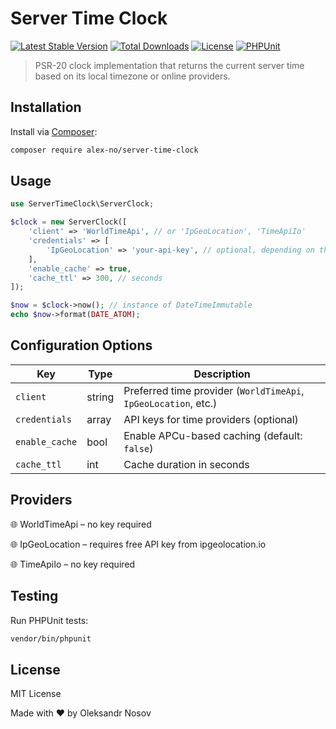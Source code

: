 # Server Time Clock

[![Latest Stable Version](https://poser.pugx.org/alex-no/server-time-clock/v/stable)](https://packagist.org/packages/alex-no/server-time-clock)
[![Total Downloads](https://poser.pugx.org/alex-no/server-time-clock/downloads)](https://packagist.org/packages/alex-no/server-time-clock)
[![License](https://poser.pugx.org/alex-no/server-time-clock/license)](https://packagist.org/packages/alex-no/server-time-clock)
[![PHPUnit](https://github.com/alex-no/server-time-clock/actions/workflows/phpunit.yml/badge.svg)](https://github.com/alex-no/server-time-clock/actions)

> PSR-20 clock implementation that returns the current server time based on its local timezone or online providers.

## Installation

Install via [Composer](https://getcomposer.org):

```bash
composer require alex-no/server-time-clock
```

## Usage
```php
use ServerTimeClock\ServerClock;

$clock = new ServerClock([
    'client' => 'WorldTimeApi', // or 'IpGeoLocation', 'TimeApiIo'
    'credentials' => [
        'IpGeoLocation' => 'your-api-key', // optional, depending on the provider
    ],
    'enable_cache' => true,
    'cache_ttl' => 300, // seconds
]);

$now = $clock->now(); // instance of DateTimeImmutable
echo $now->format(DATE_ATOM);
```

## Configuration Options

| Key            | Type   | Description                                                     |
| -------------- | ------ | --------------------------------------------------------------- |
| `client`       | string | Preferred time provider (`WorldTimeApi`, `IpGeoLocation`, etc.) |
| `credentials`  | array  | API keys for time providers (optional)                          |
| `enable_cache` | bool   | Enable APCu-based caching (default: `false`)                    |
| `cache_ttl`    | int    | Cache duration in seconds                                       |


## Providers

🌐 WorldTimeApi – no key required

🌐 IpGeoLocation – requires free API key from ipgeolocation.io

🌐 TimeApiIo – no key required

## Testing
Run PHPUnit tests:
```bash
vendor/bin/phpunit
```

## License

MIT License

Made with ❤️ by Oleksandr Nosov